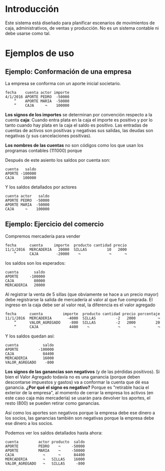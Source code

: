 # Introducción

Este sistema está diseñado para planificar escenarios de movimientos de caja, administrativos, de ventas y producción. 
No es un sistema contable ni debe usarse como tal. 

# Ejemplos de uso

## Ejemplo: Conformación de una empresa

La empresa se conforma con un aporte inicial societario. 

```asiento
fecha    cuenta actor importe
4/1/2016 APORTE PEDRO  -50000
    ”    APORTE MARIA  -50000
    ”    CAJA     ¬    100000
```

**Los signos de los importes** se determinan por convención respecto a la cuenta **caja**:
Cuando entra plata en la caja el importe es positivo 
y por lo tanto cuando hay plata en la caja el saldo es positivo. 
Las entradas de cuentas de activos son positivas y negativas sus salidas, 
las deudas son negativas (y sus cancelaciones positivas). 

**Los nombres de las cuentas** no son códigos como los que usan los programas contables (111000)
porque 

Después de este asiento los saldos por cuenta son:

```saldos:cuenta
cuenta   saldo
APORTE -100000
CAJA    100000
```

Y los saldos detallados por actores

```saldos:cuenta,actor
cuenta actor   saldo
APORTE PEDRO  -50000
APORTE MARIA  -50000
CAJA     ¬    100000
```

## Ejemplo: Ejercicio del comercio

Compremos mercadería para vender

```asiento
fecha      cuenta     importe  producto cantidad precio
11/1/2016  MERCADERIA   20000  SILLAS         10   2000
    ”      CAJA        -20000    ¬             ¬      ¬  
```

los saldos son los esperados:

```saldos:cuenta
cuenta       saldo
APORTE     -100000
CAJA         80000
MERCADERIA   20000
```

Al registrar la venta de 5 sillas (que obviamente se hace a un precio mayor)
debe registrarse la salida de mercadería al valor al que fue comprada. 
El ingreso en la caja debe ser al valor real, la diferencia es el valor agregado

```asiento
fecha      cuenta         importe  producto cantidad precio porcentaje
11/1/2016  MERCADERIA       -4000  SILLAS         -2   2000          ¬
    ”      VALOR_AGREGADO    -800  SILLAS         -2   2000         20
    ”      CAJA              4400    ¬             ¬      ¬          ¬
```

Y los saldos quedan así:

```saldos:cuenta
cuenta           saldo
APORTE         -100000
CAJA             84400
MERCADERIA       16000
VALOR_AGREGADO    -800
```

**Los signos de las ganancias son negativos** (y de las pérdidas positivos). 
Si bien el Valor Agregado todavía no es una ganancia (porque deben descontarse impuestos y gastos)
va a conformar la cuenta que dé esa ganancia. 
**¿Por qué el signo es negativo?** Porque es "retirable hacia el exterior de la empresa", 
al momento de cerrar la empresa los activos (en este caso caja más mercadería) 
se usarán para devolver los aportes, el resto (800) se pueden retirar como ganancias.

Así como los aportes son negativos porque la empresa debe ese dinero a los socios,
las ganancias también son negativas porque la empresa debe ese dinero a los socios.

Podemos ver los saldos detallados hasta ahora:

```saldos:cuenta,actor,producto
cuenta         actor producto  saldo
APORTE         PEDRO    ¬     -50000
APORTE         MARIA    ¬     -50000
CAJA             ¬      ¬      84400
MERCADERIA       ¬   SILLAS    16000
VALOR_AGREGADO   ¬   SILLAS     -800
```
